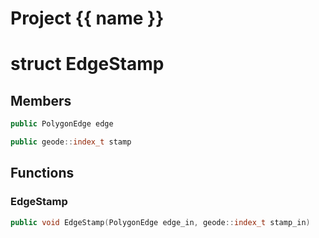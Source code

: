 <script setup>
import {useRoute} from 'vitepress'
const {path} = useRoute()
const tokens = path.split('/')
const words = tokens[2].split('-');
for (let i = 0; i < words.length; i++) {
    words[i] = words[i].charAt(0).toUpperCase() + words[i].slice(1);
    words[i] = words[i].replace('geode', 'Geode')
}
const name = words.join('-');
</script>
# Project {{ name }}

# struct EdgeStamp


## Members

```cpp
public PolygonEdge edge

```

```cpp
public geode::index_t stamp

```



## Functions

### EdgeStamp

```cpp
public void EdgeStamp(PolygonEdge edge_in, geode::index_t stamp_in)
```




